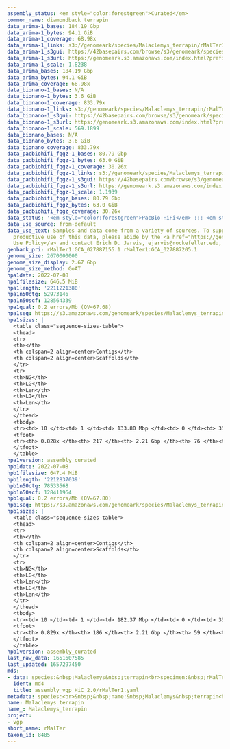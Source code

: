 ```yaml
---
assembly_status: <em style="color:forestgreen">Curated</em>
common_name: diamondback terrapin
data_arima-1_bases: 184.19 Gbp
data_arima-1_bytes: 94.1 GiB
data_arima-1_coverage: 68.98x
data_arima-1_links: s3://genomeark/species/Malaclemys_terrapin/rMalTer1/genomic_data/arima/<br>
data_arima-1_s3gui: https://42basepairs.com/browse/s3/genomeark/species/Malaclemys_terrapin/rMalTer1/genomic_data/arima/
data_arima-1_s3url: https://genomeark.s3.amazonaws.com/index.html?prefix=species/Malaclemys_terrapin/rMalTer1/genomic_data/arima/
data_arima-1_scale: 1.8238
data_arima_bases: 184.19 Gbp
data_arima_bytes: 94.1 GiB
data_arima_coverage: 68.98x
data_bionano-1_bases: N/A
data_bionano-1_bytes: 3.6 GiB
data_bionano-1_coverage: 833.79x
data_bionano-1_links: s3://genomeark/species/Malaclemys_terrapin/rMalTer1/genomic_data/bionano/<br>
data_bionano-1_s3gui: https://42basepairs.com/browse/s3/genomeark/species/Malaclemys_terrapin/rMalTer1/genomic_data/bionano/
data_bionano-1_s3url: https://genomeark.s3.amazonaws.com/index.html?prefix=species/Malaclemys_terrapin/rMalTer1/genomic_data/bionano/
data_bionano-1_scale: 569.1899
data_bionano_bases: N/A
data_bionano_bytes: 3.6 GiB
data_bionano_coverage: 833.79x
data_pacbiohifi_fqgz-1_bases: 80.79 Gbp
data_pacbiohifi_fqgz-1_bytes: 63.0 GiB
data_pacbiohifi_fqgz-1_coverage: 30.26x
data_pacbiohifi_fqgz-1_links: s3://genomeark/species/Malaclemys_terrapin/rMalTer1/genomic_data/pacbio_hifi/<br>
data_pacbiohifi_fqgz-1_s3gui: https://42basepairs.com/browse/s3/genomeark/species/Malaclemys_terrapin/rMalTer1/genomic_data/pacbio_hifi/
data_pacbiohifi_fqgz-1_s3url: https://genomeark.s3.amazonaws.com/index.html?prefix=species/Malaclemys_terrapin/rMalTer1/genomic_data/pacbio_hifi/
data_pacbiohifi_fqgz-1_scale: 1.1939
data_pacbiohifi_fqgz_bases: 80.79 Gbp
data_pacbiohifi_fqgz_bytes: 63.0 GiB
data_pacbiohifi_fqgz_coverage: 30.26x
data_status: '<em style="color:forestgreen">PacBio HiFi</em> ::: <em style="color:forestgreen">Arima</em>'
data_use_source: from-default
data_use_text: Samples and data come from a variety of sources. To support fair and
  productive use of this data, please abide by the <a href="https://genome10k.soe.ucsc.edu/data-use-policies/">Data
  Use Policy</a> and contact Erich D. Jarvis, ejarvis@rockefeller.edu, with any questions.
genbank_pri: rMalTer1:GCA_027887155.1 rMalTer1:GCA_027887205.1
genome_size: 2670000000
genome_size_display: 2.67 Gbp
genome_size_method: GoAT
hpa1date: 2022-07-08
hpa1filesize: 646.5 MiB
hpa1length: '2211221380'
hpa1n50ctg: 52973146
hpa1n50scf: 128564339
hpa1qual: 0.2 errors/Mb (QV=67.68)
hpa1seq: https://s3.amazonaws.com/genomeark/species/Malaclemys_terrapin/rMalTer1/assembly_curated/rMalTer1.hap1.cur.20220708.fasta.gz
hpa1sizes: |
  <table class="sequence-sizes-table">
  <thead>
  <tr>
  <th></th>
  <th colspan=2 align=center>Contigs</th>
  <th colspan=2 align=center>Scaffolds</th>
  </tr>
  <tr>
  <th>NG</th>
  <th>LG</th>
  <th>Len</th>
  <th>LG</th>
  <th>Len</th>
  </tr>
  </thead>
  <tbody>
  <tr><td> 10 </td><td> 1 </td><td> 133.80 Mbp </td><td> 0 </td><td> 356.04 Mbp </td></tr><tr><td> 20 </td><td> 4 </td><td> 108.60 Mbp </td><td> 1 </td><td> 287.94 Mbp </td></tr><tr><td> 30 </td><td> 6 </td><td> 94.60 Mbp </td><td> 2 </td><td> 209.48 Mbp </td></tr><tr><td> 40 </td><td> 10 </td><td> 75.59 Mbp </td><td> 4 </td><td> 144.57 Mbp </td></tr><tr style="background-color:#cccccc;"><td> 50 </td><td> 14 </td><td style="background-color:#88ff88;"> 52.97 Mbp </td><td> 6 </td><td style="background-color:#88ff88;"> 128.56 Mbp </td></tr><tr><td> 60 </td><td> 20 </td><td> 37.20 Mbp </td><td> 8 </td><td> 106.34 Mbp </td></tr><tr><td> 70 </td><td> 29 </td><td> 22.09 Mbp </td><td> 12 </td><td> 46.69 Mbp </td></tr><tr><td> 80 </td><td> 59 </td><td> 3.22 Mbp </td><td> 21 </td><td> 20.00 Mbp </td></tr><tr><td> 90 </td><td> 0 </td><td>  </td><td> 0 </td><td>  </td></tr><tr><td> 100 </td><td> 0 </td><td>  </td><td> 0 </td><td>  </td></tr></tbody>
  <tfoot>
  <tr><th> 0.828x </th><th> 217 </th><th> 2.21 Gbp </th><th> 76 </th><th> 2.21 Gbp </th></tr>
  </tfoot>
  </table>
hpa1version: assembly_curated
hpb1date: 2022-07-08
hpb1filesize: 647.4 MiB
hpb1length: '2212837039'
hpb1n50ctg: 78533568
hpb1n50scf: 128411964
hpb1qual: 0.2 errors/Mb (QV=67.80)
hpb1seq: https://s3.amazonaws.com/genomeark/species/Malaclemys_terrapin/rMalTer1/assembly_curated/rMalTer1.hap2.cur.20220708.fasta.gz
hpb1sizes: |
  <table class="sequence-sizes-table">
  <thead>
  <tr>
  <th></th>
  <th colspan=2 align=center>Contigs</th>
  <th colspan=2 align=center>Scaffolds</th>
  </tr>
  <tr>
  <th>NG</th>
  <th>LG</th>
  <th>Len</th>
  <th>LG</th>
  <th>Len</th>
  </tr>
  </thead>
  <tbody>
  <tr><td> 10 </td><td> 1 </td><td> 182.37 Mbp </td><td> 0 </td><td> 356.04 Mbp </td></tr><tr><td> 20 </td><td> 3 </td><td> 134.96 Mbp </td><td> 1 </td><td> 287.23 Mbp </td></tr><tr><td> 30 </td><td> 5 </td><td> 120.02 Mbp </td><td> 2 </td><td> 209.33 Mbp </td></tr><tr><td> 40 </td><td> 7 </td><td> 97.70 Mbp </td><td> 4 </td><td> 143.97 Mbp </td></tr><tr style="background-color:#cccccc;"><td> 50 </td><td> 10 </td><td style="background-color:#88ff88;"> 78.53 Mbp </td><td> 6 </td><td style="background-color:#88ff88;"> 128.41 Mbp </td></tr><tr><td> 60 </td><td> 15 </td><td> 44.68 Mbp </td><td> 8 </td><td> 105.66 Mbp </td></tr><tr><td> 70 </td><td> 22 </td><td> 21.36 Mbp </td><td> 12 </td><td> 48.33 Mbp </td></tr><tr><td> 80 </td><td> 47 </td><td> 3.75 Mbp </td><td> 21 </td><td> 20.68 Mbp </td></tr><tr><td> 90 </td><td> 0 </td><td>  </td><td> 0 </td><td>  </td></tr><tr><td> 100 </td><td> 0 </td><td>  </td><td> 0 </td><td>  </td></tr></tbody>
  <tfoot>
  <tr><th> 0.829x </th><th> 186 </th><th> 2.21 Gbp </th><th> 59 </th><th> 2.21 Gbp </th></tr>
  </tfoot>
  </table>
hpb1version: assembly_curated
last_raw_data: 1651607585
last_updated: 1657297450
mds:
- data: species:&nbsp;Malaclemys&nbsp;terrapin<br>specimen:&nbsp;rMalTer1<br>projects:<br>&nbsp;&nbsp;-&nbsp;vgp<br>hap1:&nbsp;s3://genomeark/species/Malaclemys_terrapin/rMalTer1/assembly_vgp_HiC_2.0/rMalTer1.HiC.hap1.20220601.fasta.gz<br>hap2:&nbsp;s3://genomeark/species/Malaclemys_terrapin/rMalTer1/assembly_vgp_HiC_2.0/rMalTer1.HiC.hap2.20220601.fasta.gz<br>hap1_hic_bam:&nbsp;s3://genomeark/species/Malaclemys_terrapin/rMalTer1/assembly_vgp_HiC_2.0/evaluation/hap1/pretext/rMalTer1_hap1__s2.bam<br>hap2_hic_bam:&nbsp;s3://genomeark/species/Malaclemys_terrapin/rMalTer1/assembly_vgp_HiC_2.0/evaluation/hap2/pretext/rMalTer1_hap2__s2.bam<br>hap1_pretext:&nbsp;s3://genomeark/species/Malaclemys_terrapin/rMalTer1/assembly_vgp_HiC_2.0/evaluation/hap1/pretext/rMalTer1_hap1__s2_heatmap.pretext<br>hap2_pretext:&nbsp;s3://genomeark/species/Malaclemys_terrapin/rMalTer1/assembly_vgp_HiC_2.0/evaluation/hap2/pretext/rMalTer1_hap2__s2_heatmap.pretext<br>kmer_spectra_img:&nbsp;s3://genomeark/species/Malaclemys_terrapin/rMalTer1/assembly_vgp_HiC_2.0/evaluation/merqury/rMalTer1_png/<br>pipeline:<br>&nbsp;&nbsp;-&nbsp;hifiasm&nbsp;(0.16.1+galaxy2)<br>&nbsp;&nbsp;-&nbsp;solve&nbsp;(3.7)<br>&nbsp;&nbsp;-&nbsp;salsa&nbsp;(2.3+galaxy2)<br><br>
  ident: md4
  title: assembly_vgp_HiC_2.0/rMalTer1.yaml
metadata: species:<br>&nbsp;&nbsp;name:&nbsp;Malaclemys&nbsp;terrapin<br>&nbsp;&nbsp;individuals:<br>&nbsp;&nbsp;-&nbsp;short_name:&nbsp;rMalTer1<br>&nbsp;&nbsp;short_name:&nbsp;rMalTer<br>&nbsp;&nbsp;taxon_id:&nbsp;8485<br>&nbsp;&nbsp;common_name:&nbsp;diamondback&nbsp;terrapin<br>&nbsp;&nbsp;genome_size:&nbsp;2670000000<br>&nbsp;&nbsp;genome_size_method:&nbsp;GoAT<br>&nbsp;&nbsp;order:<br>&nbsp;&nbsp;&nbsp;&nbsp;name:&nbsp;Testudines<br>&nbsp;&nbsp;family:<br>&nbsp;&nbsp;&nbsp;&nbsp;name:&nbsp;Emydidae<br>&nbsp;&nbsp;project:&nbsp;[&nbsp;vgp&nbsp;]<br>
name: Malaclemys terrapin
name_: Malaclemys_terrapin
project:
- vgp
short_name: rMalTer
taxon_id: 8485
---
```

